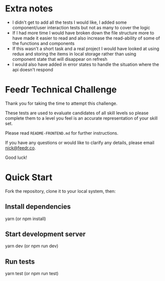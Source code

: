 # Extra notes

- I didn't get to add all the tests I would like, I added some component/user interaction tests but not as many to cover the logic
- If I had more time I would have broken down the file structure more to have made it easier to read and also increase the read-ability of some of the functions and components
- If this wasn't a short task and a real project I would have looked at using redux and storing the items in local storage rather than using component state that will disappear on refresh
- I would also have added in error states to handle the situation where the api doesn't respond

# Feedr Technical Challenge

Thank you for taking the time to attempt this challenge.

These tests are used to evaluate candidates of all skill levels so please complete them to a level you feel is an accurate representation of your skill set.

Please read `README-FRONTEND.md` for further instructions.

If you have any questions or would like to clarify any details, please email nick@feedr.co.

Good luck!

# Quick Start

Fork the repository, clone it to your local system, then:

## Install dependencies

yarn (or npm install)

## Start development server

yarn dev (or npm run dev)

## Run tests

yarn test (or npm run test)
